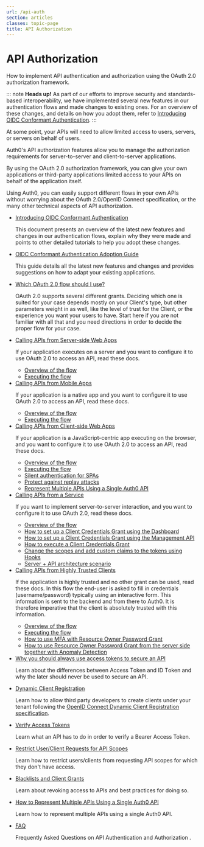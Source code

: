 ```yaml
---
url: /api-auth
section: articles
classes: topic-page
title: API Authorization
---
```


<div class="topic-page-header">
  <div data-name="example" class="topic-page-badge"></div>
  <h1>API Authorization</h1>
  <p>
    How to implement API authentication and authorization using the OAuth 2.0 authorization framework.
  </p>
</div>

::: note
<strong>Heads up!</strong> As part of our efforts to improve security and standards-based interoperability, we have implemented several new features in our authentication flows and made changes to existing ones. For an overview of these changes, and details on how you adopt them, refer to <a href="/api-auth/intro">Introducing OIDC Conformant Authentication</a>.
:::

At some point, your APIs will need to allow limited access to users, servers, or servers on behalf of users.

Auth0's API authorization features allow you to manage the authorization requirements for server-to-server and client-to-server applications.

By using the OAuth 2.0 authorization framework, you can give your own applications or third-party applications limited access to your APIs on behalf of the application itself.

Using Auth0, you can easily support different flows in your own APIs without worrying about the OAuth 2.0/OpenID Connect specification, or the many other technical aspects of API authorization.

<ul class="topic-links">
  <li>
    <i class="icon icon-budicon-715"></i><a href="/api-auth/intro">Introducing OIDC Conformant Authentication</a>
    <p>
      This document presents an overview of the latest new features and changes in our authentication flows, explain why they were made and points to other detailed tutorials to help you adopt these changes.
    </p>
  </li>
  <li>
    <i class="icon icon-budicon-715"></i><a href="/api-auth/tutorials/adoption">OIDC Conformant Authentication Adoption Guide</a>
    <p>
      This guide details all the latest new features and changes and provides suggestions on how to adapt your existing applications.
    </p>
  </li>
  <li>
    <i class="icon icon-budicon-715"></i><a href="/api-auth/which-oauth-flow-to-use">Which OAuth 2.0 flow should I use?</a>
    <p>
      OAuth 2.0 supports several different grants. Deciding which one is suited for your case depends mostly on your Client's type, but other parameters weight in as well, like the level of trust for the Client, or the experience you want your users to have. Start here if you are not familiar with all that and you need directions in order to decide the proper flow for your case.
    </p>
  </li>
  <li>
    <i class="icon icon-budicon-715"></i><a href="/api-auth/grant/authorization-code">Calling APIs from Server-side Web Apps</a>
    <p>
      If your application executes on a server and you want to configure it to use OAuth 2.0 to access an API, read these docs.
    </p>
    <ul>
      <li>
        <i class="icon icon-budicon-695"></i><a href="/api-auth/grant/authorization-code">Overview of the flow</a>
      </li>
      <li>
        <i class="icon icon-budicon-695"></i><a href="/api-auth/tutorials/authorization-code-grant">Executing the flow</a>
      </li>
    </ul>
  </li>
  <li>
    <i class="icon icon-budicon-715"></i><a href="/api-auth/grant/authorization-code-pkce">Calling APIs from Mobile Apps</a>
    <p>
      If your application is a native app and you want to configure it to use OAuth 2.0 to access an API, read these docs.
    </p>
    <ul>
      <li>
        <i class="icon icon-budicon-695"></i><a href="/api-auth/grant/authorization-code-pkce">Overview of the flow</a>
      </li>
      <li>
        <i class="icon icon-budicon-695"></i><a href="/api-auth/tutorials/authorization-code-grant-pkce">Executing the flow</a>
      </li>
    </ul>
  </li>
  <li>
    <i class="icon icon-budicon-715"></i><a href="/api-auth/grant/implicit">Calling APIs from Client-side Web Apps</a>
    <p>
      If your application is a JavaScript-centric app executing on the browser, and you want to configure it to use OAuth 2.0 to access an API, read these docs.
    </p>
    <ul>
      <li>
        <i class="icon icon-budicon-695"></i><a href="/api-auth/grant/implicit">Overview of the flow</a>
      </li>
      <li>
        <i class="icon icon-budicon-695"></i><a href="/api-auth/tutorials/implicit-grant">Executing the flow</a>
      </li>
      <li>
        <i class="icon icon-budicon-695"></i><a href="/api-auth/tutorials/silent-authentication">Silent authentication for SPAs</a>
      </li>
      <li>
        <i class="icon icon-budicon-695"></i><a href="/api-auth/tutorials/nonce">Protect against replay attacks</a>
      </li>
      <li>
        <i class="icon icon-budicon-695"></i><a href="/api-auth/tutorials/represent-multiple-apis">Represent Multiple APIs Using a Single Auth0 API</a>
      </li>
    </ul>
  </li>
  <li>
    <i class="icon icon-budicon-715"></i><a href="/api-auth/grant/client-credentials">Calling APIs from a Service</a>
    <p>
      If you want to implement server-to-server interaction, and you want to configure it to use OAuth 2.0, read these docs.
    </p>
    <ul>
      <li>
        <i class="icon icon-budicon-695"></i><a href="/api-auth/grant/client-credentials">Overview of the flow</a>
      </li>
      <li>
        <i class="icon icon-budicon-695"></i><a href="/api-auth/config/using-the-auth0-dashboard">How to set up a Client Credentials Grant using the Dashboard</a>
      </li>
      <li>
        <i class="icon icon-budicon-695"></i><a href="/api-auth/config/using-the-management-api">How to set up a Client Credentials Grant using the Management API</a>
      </li>
      <li>
        <i class="icon icon-budicon-695"></i><a href="/api-auth/config/asking-for-access-tokens">How to execute a Client Credentials Grant</a>
      </li>
      <li>
        <i class="icon icon-budicon-695"></i><a href="/api-auth/tutorials/client-credentials/customize-with-hooks">Change the scopes and add custom claims to the tokens using Hooks</a>
      </li>
      <li>
        <i class="icon icon-budicon-695"></i><a href="/architecture-scenarios/application/server-api">Server + API architecture scenario</a>
      </li>
    </ul>
  </li>
  <li>
    <i class="icon icon-budicon-715"></i><a href="/api-auth/grant/password">Calling APIs from Highly Trusted Clients</a>
    <p>
      If the application is highly trusted and no other grant can be used, read these docs. In this flow the end-user is asked to fill in credentials (username/password) typically using an interactive form. This information is sent to the backend and from there to Auth0.  It is therefore imperative that the client is absolutely trusted with this information.
    </p>
    <ul>
      <li>
        <i class="icon icon-budicon-695"></i><a href="/api-auth/grant/password">Overview of the flow</a>
      </li>
      <li>
        <i class="icon icon-budicon-695"></i><a href="/api-auth/tutorials/password-grant">Executing the flow</a>
      </li>
      <li>
        <i class="icon icon-budicon-695"></i><a href="/api-auth/tutorials/multifactor-resource-owner-password">How to use MFA with Resource Owner Password Grant</a>
      </li>
      <li>
        <i class="icon icon-budicon-695"></i><a href="/api-auth/tutorials/using-resource-owner-password-from-server-side">How to use Resource Owner Password Grant from the server side together with Anomaly Detection</a>
      </li>
    </ul>
  </li>
  <li>
    <i class="icon icon-budicon-715"></i><a href="/api-auth/why-use-access-tokens-to-secure-apis">Why you should always use access tokens to secure an API</a>
    <p>
      Learn about the differences between Αccess Τoken and ID Τoken and why the later should never be used to secure an API.
    </p>
  </li>
  <li>
    <i class="icon icon-budicon-715"></i><a href="/api-auth/dynamic-client-registration">Dynamic Client Registration</a>
    <p>
      Learn how to allow third party developers to create clients under your tenant following the <a href="https://openid.net/specs/openid-connect-registration-1_0.html">OpenID Connect Dynamic Client Registration specification</a>.
    </p>
  </li>
  <li>
    <i class="icon icon-budicon-715"></i><a href="/api-auth/tutorials/verify-access-token">Verify Access Tokens</a>
    <p>
      Learn what an API has to do in order to verify a Bearer Access Token.
    </p>
  </li>
  <li>
    <i class="icon icon-budicon-715"></i><a href="/api-auth/restrict-requests-for-scopes">Restrict User/Client Requests for API Scopes</a>
    <p>
      Learn how to restrict users/clients from requesting API scopes for which they don't have access.
    </p>
  </li>
  <li>
    <i class="icon icon-budicon-715"></i><a href="/api-auth/blacklists-vs-grants">Blacklists and Client Grants</a>
    <p>
      Learn about revoking access to APIs and best practices for doing so.
    </p>
  </li>
  <li>
    <i class="icon icon-budicon-715"></i><a href="/api-auth/tutorials/represent-multiple-apis">How to Represent Multiple APIs Using a Single Auth0 API</a>
    <p>
      Learn how to represent multiple APIs using a single Auth0 API.
    </p>
  </li>
  <li>
    <i class="icon icon-budicon-715"></i><a href="/api-auth/faq">FAQ</a>
    <p>
      Frequently Asked Questions on API Authentication and Authorization .
    </p>
  </li>
</ul>
